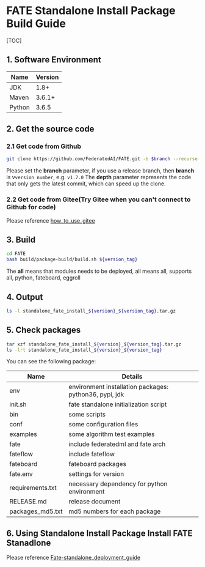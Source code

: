
# FATE Standalone Install Package Build Guide

[TOC]

## 1. Software Environment

| Name   | Version |
| ------ | ------- |
| JDK    | 1.8+    |
| Maven  | 3.6.1+  |
| Python | 3.6.5   |

## 2. Get the source code

### 2.1 Get code from Github

```bash
git clone https://github.com/FederatedAI/FATE.git -b $branch --recurse-submodules --depth=1
```

Please set the **branch** parameter, if you use a release branch, then **branch** is v`version number`, e.g. `v1.7.0`
The **depth** parameter represents the code that only gets the latest commit, which can speed up the clone.

### 2.2 Get code from Gitee(Try Gitee when you can't connect to Github for code)

Please reference [how_to_use_gitee](../common/how_to_use_gitee.md)

## 3. Build

```bash
cd FATE
bash build/package-build/build.sh ${version_tag}
```

The **all** means that modules needs to be deployed, all means all, supports all, python, fateboard, eggroll

## 4. Output

```bash
ls -l standalone_fate_install_${version}_${version_tag}.tar.gz
```

## 5. Check packages

```bash
tar xzf standalone_fate_install_${version}_${version_tag}.tar.gz
ls -lrt standalone_fate_install_${version}_${version_tag}
```

You can see the following package:

| Name             | Details                                                |
| ---------------- | ------------------------------------------------------ |
| env              | environment installation packages: python36, pypi, jdk |
| init.sh          | fate standalone initialization script                  |
| bin              | some scripts                                           |
| conf             | some configuration files                               |
| examples         | some algorithm test examples                           |
| fate             | include federatedml and fate arch                      |
| fateflow         | include fateflow                                       |
| fateboard        | fateboard packages                                     |
| fate.env         | settings for version                                   |
| requirements.txt | necessary dependency for python environment            |
| RELEASE.md       | release document                                       |
| packages_md5.txt | md5 numbers for each package                           |

## 6. Using Standalone Install Package Install FATE Stanadlone

Please reference [Fate-standalone_deployment_guide](../deploy/../../deploy/standalone-deploy/doc/Fate-standalone_deployment_guide.md)